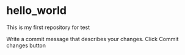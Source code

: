 # hello_world
This is my first repository for test

Write a commit message that describes your changes.
Click Commit changes button
